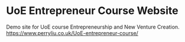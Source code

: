 # UoE Entrepreneur Course Website
Demo site for UoE course Entrepreneurship and New Venture Creation.
https://www.perryliu.co.uk/UoE-entrepreneur-course/
